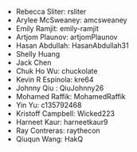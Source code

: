 * Rebecca Sliter: rsliter
* Arylee McSweaney: amcsweaney
* Emily Ramjit: emily-ramjit
* Artjom Plaunov: artjomPlaunov 
* Hasan Abdullah: HasanAbdullah31
* Shelly Huang
* Jack Chen
* Chuk Ho Wu: chuckolate
* Kevin R Espinola: kre64
* Johnny Qiu : QiuJohnny26
* Mohamed Raffik: MohamedRaffik
* Yin Yu: c135792468
* Kristoff Campbell: Wicked223
* Harneet Kaur: harneetkaur9
* Ray Contreras: raythecon
* Qiuqun Wang: HakQ
